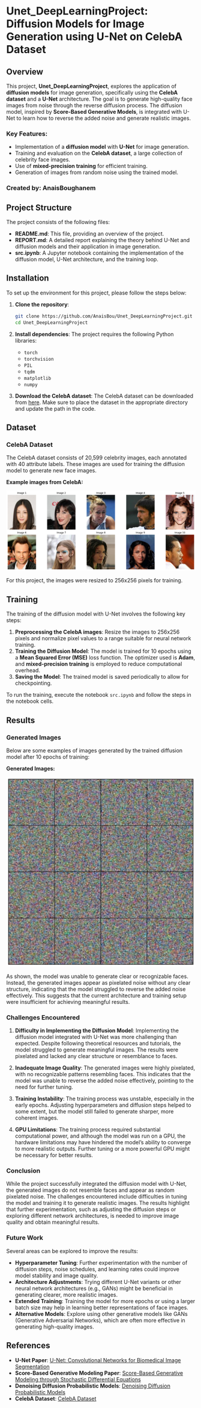 # Unet_DeepLearningProject: Diffusion Models for Image Generation using U-Net on CelebA Dataset

## Overview
This project, **Unet_DeepLearningProject**, explores the application of **diffusion models** for image generation, specifically using the **CelebA dataset** and a **U-Net** architecture. The goal is to generate high-quality face images from noise through the reverse diffusion process. The diffusion model, inspired by **Score-Based Generative Models**, is integrated with U-Net to learn how to reverse the added noise and generate realistic images.

### Key Features:
- Implementation of a **diffusion model** with **U-Net** for image generation.
- Training and evaluation on the **CelebA dataset**, a large collection of celebrity face images.
- Use of **mixed-precision training** for efficient training.
- Generation of images from random noise using the trained model.

### Created by: **AnaisBoughanem**

## Project Structure

The project consists of the following files:

- **README.md**: This file, providing an overview of the project.
- **REPORT.md**: A detailed report explaining the theory behind U-Net and diffusion models and their application in image generation.
- **src.ipynb**: A Jupyter notebook containing the implementation of the diffusion model, U-Net architecture, and the training loop.

## Installation

To set up the environment for this project, please follow the steps below:

1. **Clone the repository**:
    ```bash
    git clone https://github.com/AnaisBou/Unet_DeepLearningProject.git
    cd Unet_DeepLearningProject
    ```

2. **Install dependencies**:
    The project requires the following Python libraries:
    - `torch`
    - `torchvision`
    - `PIL`
    - `tqdm`
    - `matplotlib`
    - `numpy`

3. **Download the CelebA dataset**:
    The CelebA dataset can be downloaded from [here](https://mmlab.ie.cuhk.edu.hk/projects/CelebA.html). Make sure to place the dataset in the appropriate directory and update the path in the code.

## Dataset

### CelebA Dataset

The CelebA dataset consists of 20,599 celebrity images, each annotated with 40 attribute labels. These images are used for training the diffusion model to generate new face images.

**Example images from CelebA:**

![CelebA Example](CelebA1.png)

For this project, the images were resized to 256x256 pixels for training.

## Training

The training of the diffusion model with U-Net involves the following key steps:

1. **Preprocessing the CelebA images**: Resize the images to 256x256 pixels and normalize pixel values to a range suitable for neural network training.
2. **Training the Diffusion Model**: The model is trained for 10 epochs using a **Mean Squared Error (MSE)** loss function. The optimizer used is **Adam**, and **mixed-precision training** is employed to reduce computational overhead.
3. **Saving the Model**: The trained model is saved periodically to allow for checkpointing.

To run the training, execute the notebook `src.ipynb` and follow the steps in the notebook cells.

## Results

### Generated Images

Below are some examples of images generated by the trained diffusion model after 10 epochs of training:

**Generated Images:**

![Generated Images](CelebA2generated.png)

As shown, the model was unable to generate clear or recognizable faces. Instead, the generated images appear as pixelated noise without any clear structure, indicating that the model struggled to reverse the added noise effectively. This suggests that the current architecture and training setup were insufficient for achieving meaningful results.

### Challenges Encountered

1. **Difficulty in Implementing the Diffusion Model**: 
   Implementing the diffusion model integrated with U-Net was more challenging than expected. Despite following theoretical resources and tutorials, the model struggled to generate meaningful images. The results were pixelated and lacked any clear structure or resemblance to faces.

2. **Inadequate Image Quality**: 
   The generated images were highly pixelated, with no recognizable patterns resembling faces. This indicates that the model was unable to reverse the added noise effectively, pointing to the need for further tuning.

3. **Training Instability**: 
   The training process was unstable, especially in the early epochs. Adjusting hyperparameters and diffusion steps helped to some extent, but the model still failed to generate sharper, more coherent images.

4. **GPU Limitations**: 
   The training process required substantial computational power, and although the model was run on a GPU, the hardware limitations may have hindered the model’s ability to converge to more realistic outputs. Further tuning or a more powerful GPU might be necessary for better results.

### Conclusion

While the project successfully integrated the diffusion model with U-Net, the generated images do not resemble faces and appear as random pixelated noise. The challenges encountered include difficulties in tuning the model and training it to generate realistic images. The results highlight that further experimentation, such as adjusting the diffusion steps or exploring different network architectures, is needed to improve image quality and obtain meaningful results.

### Future Work

Several areas can be explored to improve the results:
- **Hyperparameter Tuning**: Further experimentation with the number of diffusion steps, noise schedules, and learning rates could improve model stability and image quality.
- **Architecture Adjustments**: Trying different U-Net variants or other neural network architectures (e.g., GANs) might be beneficial in generating clearer, more realistic images.
- **Extended Training**: Training the model for more epochs or using a larger batch size may help in learning better representations of face images.
- **Alternative Models**: Explore using other generative models like GANs (Generative Adversarial Networks), which are often more effective in generating high-quality images.

## References

- **U-Net Paper**: [U-Net: Convolutional Networks for Biomedical Image Segmentation](https://arxiv.org/abs/1505.04597)
- **Score-Based Generative Modeling Paper**: [Score-Based Generative Modeling through Stochastic Differential Equations](https://arxiv.org/abs/2011.13456)
- **Denoising Diffusion Probabilistic Models**: [Denoising Diffusion Probabilistic Models](https://arxiv.org/abs/2006.11239)
- **CelebA Dataset**: [CelebA Dataset](https://mmlab.ie.cuhk.edu.hk/projects/CelebA.html)

